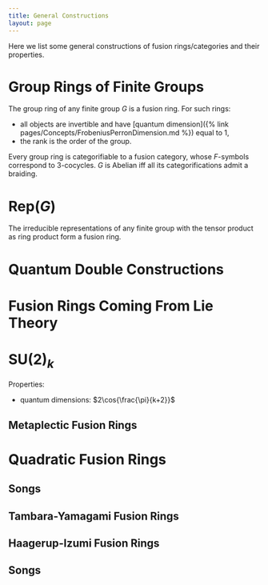 ```yaml
---
title: General Constructions
layout: page
---
```


Here we list some general constructions of fusion rings/categories and their properties.

# Group Rings of Finite Groups

The group ring of any finite group $G$ is a fusion ring. For such rings:
* all objects are invertible and have [quantum dimension]({% link pages/Concepts/FrobeniusPerronDimension.md %}) equal to $1$,
* the rank is the order of the group.

Every group ring is categorifiable to a fusion category, whose $F$-symbols correspond to $3$-cocycles.
$G$ is Abelian iff all its categorifications admit a braiding.

# $\text{Rep}(G)$

The irreducible representations of any finite group with the tensor product as ring product form a fusion ring.

# Quantum Double Constructions


# Fusion Rings Coming From Lie Theory

# $\text{SU}(2)_k$

Properties:

* quantum dimensions: $2\cos{\frac{\pi}{k+2}}$

## Metaplectic Fusion Rings

# Quadratic Fusion Rings

## Songs

## Tambara-Yamagami Fusion Rings

## Haagerup-Izumi Fusion Rings


## Songs
